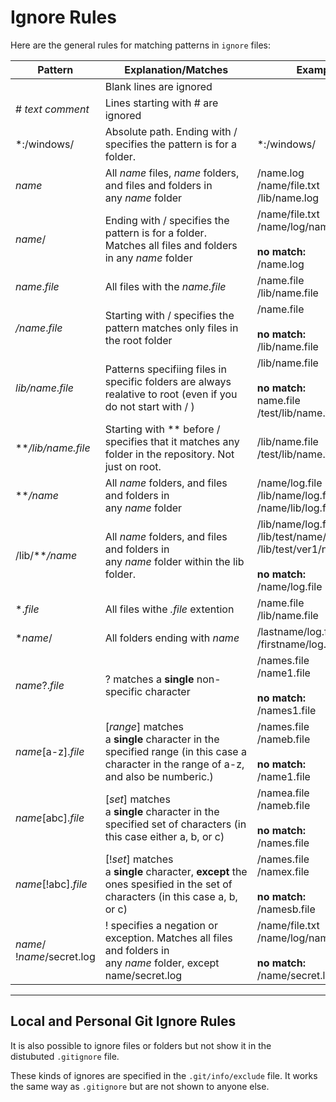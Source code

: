 # Ignore Rules

Here are the general rules for matching patterns in `ignore` files: 

| Pattern | Explanation/Matches | Examples |
| --- | --- | --- |
|     | Blank lines are ignored |     |
| # *text comment* | Lines starting with # are ignored |     |
| \*:/windows/ | Absolute path. Ending with / specifies the pattern is for a folder. | \*:/windows/ |
| *name* | All *name* files, *name* folders, and files and folders in any *name* folder | /name.log  <br>/name/file.txt  <br>/lib/name.log |
| *name*/ | Ending with / specifies the pattern is for a folder. Matches all files and folders in any *name* folder | /name/file.txt  <br>/name/log/name.log<br><br>**no match:**  <br>/name.log |
| *name*.*file* | All files with the *name.file* | /name.file  <br>/lib/name.file |
| */name*.*file* | Starting with / specifies the pattern matches only files in the root folder | /name.file<br><br>**no match:**  <br>/lib/name.file |
| *lib/name*.*file* | Patterns specifiing files in specific folders are always realative to root (even if you do not start with / ) | /lib/name.file<br><br>**no match:**  <br>name.file  <br>/test/lib/name.file |
| \*\**/lib/name.file* | Starting with \*\* before / specifies that it matches any folder in the repository. Not just on root. | /lib/name.file  <br>/test/lib/name.file |
| \*\**/name* | All *name* folders, and files and folders in any *name* folder | /name/log.file  <br>/lib/name/log.file  <br>/name/lib/log.file |
| /lib/\*\**/name* | All *name* folders, and files and folders in any *name* folder within the lib folder. | /lib/name/log.file  <br>/lib/test/name/log.file  <br>/lib/test/ver1/name/log.file<br><br>**no match:**  <br>/name/log.file |
| \*.*file* | All files withe *.file* extention | /name.file  <br>/lib/name.file |
| \**name*/ | All folders ending with *name* | /lastname/log.file  <br>/firstname/log.file |
| *name*?.*file* | ? matches a **single** non-specific character | /names.file  <br>/name1.file<br><br>**no match:**  <br>/names1.file |
| *name*\[a-z\].*file* | \[*range*\] matches a **single** character in the specified range (in this case a character in the range of a-z, and also be numberic.) | /names.file  <br>/nameb.file<br><br>**no match:**  <br>/name1.file |
| *name*\[abc\].*file* | \[*set*\] matches a **single** character in the specified set of characters (in this case either a, b, or c) | /namea.file  <br>/nameb.file<br><br>**no match:**  <br>/names.file |
| *name*\[!abc\].*file* | \[!*set*\] matches a **single** character, **except** the ones spesified in the set of characters (in this case a, b, or c) | /names.file  <br>/namex.file<br><br>**no match:**  <br>/namesb.file |
| *name*/  <br>!*name*/secret.log | ! specifies a negation or exception. Matches all files and folders in any *name* folder, except name/secret.log | /name/file.txt  <br>/name/log/name.log<br><br>**no match:**  <br>/name/secret.log |

* * *

## Local and Personal Git Ignore Rules

It is also possible to ignore files or folders but not show it in the distubuted `.gitignore` file.

These kinds of ignores are specified in the `.git/info/exclude` file. It works the same way as `.gitignore` but are not shown to anyone else.